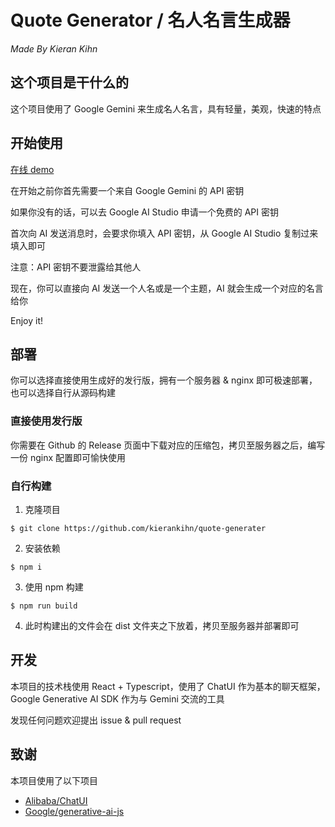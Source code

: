 # Quote Generator / 名人名言生成器

*Made By Kieran Kihn*

## 这个项目是干什么的

这个项目使用了 Google Gemini 来生成名人名言，具有轻量，美观，快速的特点

## 开始使用

[在线 demo](https://demo.kierankihn.com)

在开始之前你首先需要一个来自 Google Gemini 的 API 密钥

如果你没有的话，可以去 Google AI Studio 申请一个免费的 API 密钥

首次向 AI 发送消息时，会要求你填入 API 密钥，从 Google AI Studio 复制过来填入即可

注意：API 密钥不要泄露给其他人

现在，你可以直接向 AI 发送一个人名或是一个主题，AI 就会生成一个对应的名言给你

Enjoy it!

## 部署

你可以选择直接使用生成好的发行版，拥有一个服务器 & nginx 即可极速部署，也可以选择自行从源码构建

### 直接使用发行版

你需要在 Github 的 Release 页面中下载对应的压缩包，拷贝至服务器之后，编写一份 nginx 配置即可愉快使用

### 自行构建

1. 克隆项目

```
$ git clone https://github.com/kierankihn/quote-generater
```

2. 安装依赖

```
$ npm i
```

3. 使用 npm 构建

```
$ npm run build
```

4. 此时构建出的文件会在 dist 文件夹之下放着，拷贝至服务器并部署即可

## 开发

本项目的技术栈使用 React + Typescript，使用了 ChatUI 作为基本的聊天框架，Google Generative AI SDK 作为与 Gemini 交流的工具

发现任何问题欢迎提出 issue & pull request

## 致谢

本项目使用了以下项目

- [Alibaba/ChatUI](https://github.com/alibaba/ChatUI)
- [Google/generative-ai-js](https://github.com/google/generative-ai-js)